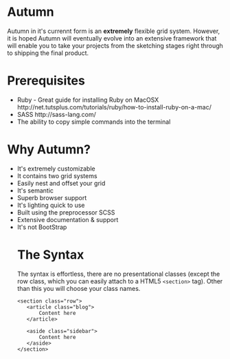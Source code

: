 Autumn
======

Autumn in it's currennt form is an <b>extremely</b> flexible grid system. However, it is hoped Autumn will eventually
evolve into an extensive framework that will enable you to take your projects from the sketching stages right through
to shipping the final product.

Prerequisites
=============

<ul>
<li>Ruby - Great guide for installing Ruby on MacOSX http://net.tutsplus.com/tutorials/ruby/how-to-install-ruby-on-a-mac/</li>
<li>SASS http://sass-lang.com/</li>
<li>The ability to copy simple commands into the terminal</li>
</ul>


Why Autumn?
===========

<ul>
<li>It's extremely customizable</li>
<li>It contains two grid systems</li>
<li>Easily nest and offset your grid</li>
<li>It's semantic</li>
<li>Superb browser support </li>
<li>It's lighting quick to use</li>
<li>Built using the preprocessor SCSS</li>
<li>Extensive documentation & support</li>
<li>It's not BootStrap</li>


The Syntax
==========

The syntax is effortless, there are no presentational classes (except the row class, 
which you can easily attach to a HTML5 ```<section>``` tag). Other than this you will
choose your class names.

    <section class="row">
       <article class="blog">
           Content here
       </article>
       
       <aside class="sidebar">
           Content here
       </aside>
    </section>

